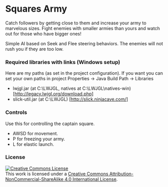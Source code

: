 # Squares Army

Catch followers by getting close to them and increase your army to marvelous sizes. Fight enemies with smaller armies than yours
and watch out for those who have bigger ones!

Simple AI based on Seek and Flee steering behaviors. The enemies will not rush you if they are too low. 

### Required libraries with links (Windows setup)

Here are my paths (as set in the project configuration). If you want you can set your own paths in project Properties -> Java Build Path -> Libraries

- lwjgl.jar      (at C:\LWJGL, natives at C:\LWJGL\natives-win) [http://legacy.lwjgl.org/download.php]
- slick-util.jar (at C:\LWJGL) [http://slick.ninjacave.com/]

### Controls

Use this for controlling the captain square.

- AWSD for movement.
- P for freezing your army.
- L for elastic launch.

### License

<a rel="license" href="http://creativecommons.org/licenses/by-nc-sa/4.0/"><img alt="Creative Commons License" style="border-width:0" src="https://i.creativecommons.org/l/by-nc-sa/4.0/88x31.png" /></a><br />This work is licensed under a <a rel="license" href="http://creativecommons.org/licenses/by-nc-sa/4.0/">Creative Commons Attribution-NonCommercial-ShareAlike 4.0 International License</a>.
